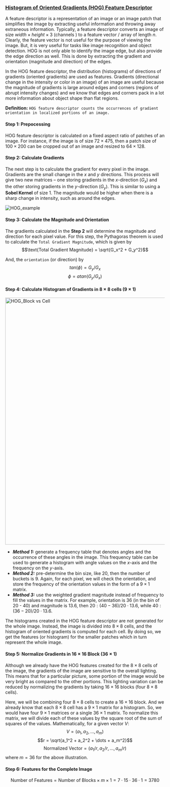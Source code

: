 ### [Histogram of Oriented Gradients (HOG) Feature Descriptor](https://www.analyticsvidhya.com/blog/2019/09/feature-engineering-images-introduction-hog-feature-descriptor/#h-step-1-preprocess-the-data-64-x-128)

A feature descriptor is a representation of an image or an image patch that simplifies the image by extracting useful information and throwing away extraneous information. Typically, a feature descriptor converts an image of size $width \times height \times 3$ (channels ) to a feature vector / array of length $n$. Clearly, the feature vector is not useful for the purpose of viewing the image. But, it is very useful for tasks like image recognition and object detection. HOG is not only able to identify the image edge, but also provide the edge direction as well. This is done by extracting the gradient and orientation (magnitude and direction) of the edges.

In the HOG feature descriptor, the distribution (histograms) of directions of gradients (oriented gradients) are used as features. Gradients (directional change in the intensity or color in an image) of an image are useful because the magnitude of gradients is large around edges and corners (regions of abrupt intensity changes) and we know that edges and corners pack in a lot more information about object shape than flat regions.

**Definition:** ``HOG feature descriptor counts the occurrences of gradient orientation in localized portions of an image.``

#### Step 1: Prepocessing

HOG feature descriptor is calculated on a fixed aspect ratio of patches of an image. For instance, if the image is of size $72 \times 475$, then a patch size of $100 \times 200$ can be cropped out of an image and resized to $64 \times 128$. 

#### Step 2: Calculate Gradients
The next step is to calculate the gradient for every pixel in the image. Gradients are the small change in the $x$ and $y$ directions. This process will give two new matrices – one storing gradients in the $x$-direction ($G_x$) and the other storing gradients in the $y$-direction ($G_y$). This is similar to using a **Sobel Kernel** of size $1$. The magnitude would be higher when there is a sharp change in intensity, such as around the edges.

![HOG_example](https://github.com/jianghaochu/dtw/assets/31481788/934abba5-fb2d-485a-903d-19d8c7a67075)

#### Step 3: Calculate the Magnitude and Orientation
The gradients calculated in the **Step 2** will determine the magnitude and direction for each pixel value. For this step, the Pythagoras theorem is used to calculate the ``Total Gradient Magnitude``, which is given by
$$\text{Total Gradient Magnitude} = \sqrt{G_x^2 + G_y^2}$$

And, the ``orientation`` (or direction) by 
$$tan(\phi) = G_y/G_x$$
$$\phi = atan(G_y/G_x)$$

#### Step 4: Calculate Histogram of Gradients in $8 \times 8$ cells ($9 \times 1$)

<img width="781" alt="HOG_Block vs Cell" src="https://github.com/jianghaochu/dtw/assets/31481788/f6fb4571-ad78-49f7-809e-0638d08c4fea">

+ **_Method 1:_** generate a frequency table that denotes angles and the occurrence of these angles in the image. This frequency table can be used to generate a histogram with angle values on the $x$-axis and the frequency on the $y$-axis.
+ **_Method 2:_** pre-determine the bin size, like $20$, then the number of buckets is $9$. Again, for each pixel, we will check the orientation, and store the frequency of the orientation values in the form of a $9 \times 1$ matrix. 
+ **_Method 3:_** use the weighted gradient magnitude instead of frequency to fill the values in the matrix. For example, orientation is $36$ (in the bin of 20 - 40) and magnitude is $13.6$, then $20: (40-36)/20 \cdot 13.6$, while $40: (36-20)/20 \cdot 13.6$.

The histograms created in the HOG feature descriptor are not generated for the whole image. Instead, the image is divided into $8 \times 8$ cells, and the histogram of oriented gradients is computed for each cell. By doing so, we get the features (or histogram) for the smaller patches which in turn represent the whole image.

#### Step 5: Normalize Gradients in $16 \times 16$ Block ($36 \times 1$)
Although we already have the HOG features created for the $8 \times 8$ cells of the image, the gradients of the image are sensitive to the overall lighting. This means that for a particular picture, some portion of the image would be very bright as compared to the other portions. This lighting variation can be reduced by normalizing the gradients by taking $16 × 16$ blocks (four $8 \times 8$ cells). 

Here, we will be combining four $8 \times 8$ cells to create a  $16 \times 16$  block. And we already know that each $8 \times 8$ cell has a $9 \times 1$ matrix for a histogram. So, we would have four $9 \times 1$ matrices or a single $36 \times 1$ matrix. To normalize this matrix, we will divide each of these values by the square root of the sum of squares of the values. Mathematically, for a given vector $V$:
$$V  = (a_1, a_2, \dots, a_m)$$
$$r = \sqrt{a_1^2 + a_2^2 + \dots + a_m^2}$$
$$\text{Normalized Vector} = (a_1/r, a_2/r, \dots, a_m/r)$$
where $m = 36$ for the above illustration.

#### Step 6: Features for the Complete Image

$$\text{Number of Features} = \text{Number of Blocks} \times m \times 1 = 7 \cdot 15 \cdot 36 \cdot 1 = 3780$$

